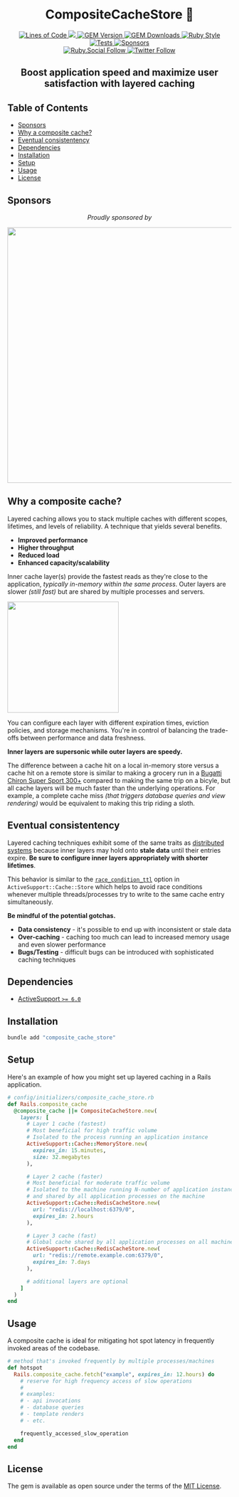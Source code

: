<p align="center">
  <h1 align="center">CompositeCacheStore 🚀</h1>
  <p align="center">
    <a href="http://blog.codinghorror.com/the-best-code-is-no-code-at-all/">
      <img alt="Lines of Code" src="https://img.shields.io/badge/loc-133-47d299.svg" />
    </a>
    <a href="https://codeclimate.com/github/hopsoft/composite_cache_store/maintainability">
      <img src="https://api.codeclimate.com/v1/badges/80bcd3acced072534a3a/maintainability" />
    </a>
    <a href="https://rubygems.org/gems/composite_cache_store">
      <img alt="GEM Version" src="https://img.shields.io/gem/v/composite_cache_store?color=168AFE&include_prereleases&logo=ruby&logoColor=FE1616">
    </a>
    <a href="https://rubygems.org/gems/composite_cache_store">
      <img alt="GEM Downloads" src="https://img.shields.io/gem/dt/composite_cache_store?color=168AFE&logo=ruby&logoColor=FE1616">
    </a>
    <a href="https://github.com/testdouble/standard">
      <img alt="Ruby Style" src="https://img.shields.io/badge/style-standard-168AFE?logo=ruby&logoColor=FE1616" />
    </a>
    <a href="https://github.com/hopsoft/composite_cache_store/actions/workflows/tests.yml">
      <img alt="Tests" src="https://github.com/hopsoft/composite_cache_store/actions/workflows/tests.yml/badge.svg" />
    </a>
    <a href="https://github.com/sponsors/hopsoft">
      <img alt="Sponsors" src="https://img.shields.io/github/sponsors/hopsoft?color=eb4aaa&logo=GitHub%20Sponsors" />
    </a>
    <br>
    <a href="https://ruby.social/@hopsoft">
      <img alt="Ruby.Social Follow" src="https://img.shields.io/mastodon/follow/000008274?domain=https%3A%2F%2Fruby.social&label=%40hopsoft&style=social">
    </a>
    <a href="https://twitter.com/hopsoft">
      <img alt="Twitter Follow" src="https://img.shields.io/twitter/url?label=%40hopsoft&style=social&url=https%3A%2F%2Ftwitter.com%2Fhopsoft">
    </a>
  </p>
  <h2 align="center">Boost application speed and maximize user satisfaction with layered caching</h2>
</p>

<!-- Tocer[start]: Auto-generated, don't remove. -->

## Table of Contents

  - [Sponsors](#sponsors)
  - [Why a composite cache?](#why-a-composite-cache)
  - [Eventual consistentency](#eventual-consistentency)
  - [Dependencies](#dependencies)
  - [Installation](#installation)
  - [Setup](#setup)
  - [Usage](#usage)
  - [License](#license)

<!-- Tocer[finish]: Auto-generated, don't remove. -->

## Sponsors

<p align="center">
  <em>Proudly sponsored by</em>
</p>
<p align="center">
  <a href="https://www.clickfunnels.com?utm_source=hopsoft&utm_medium=open-source&utm_campaign=composite_cache_store">
    <img src="https://images.clickfunnel.com/uploads/digital_asset/file/176632/clickfunnels-dark-logo.svg" width="575" />
  </a>
</p>

## Why a composite cache?

Layered caching allows you to stack multiple caches with different scopes, lifetimes, and levels of reliability.
A technique that yields several benefits.

- __Improved performance__
- __Higher throughput__
- __Reduced load__
- __Enhanced capacity/scalability__

Inner cache layer(s) provide the fastest reads as they're close to the application, _typically in-memory within the same process_.
Outer layers are slower _(still fast)_ but are shared by multiple processes and servers.

<img height="250" src="https://ik.imagekit.io/hopsoft/composite_cache_store_jnHZcjAuK.svg?updatedAt=1679445477496" />

You can configure each layer with different expiration times, eviction policies, and storage mechanisms.
You're in control of balancing the trade-offs between performance and data freshness.

__Inner layers are supersonic while outer layers are speedy.__

The difference between a cache hit on a local in-memory store versus a cache hit on a remote store
is similar to making a grocery run in a
[Bugatti Chiron Super Sport 300+](https://www.bugatti.com/models/chiron-models/chiron-super-sport-300/)
compared to making the same trip on a bicyle, but all cache layers will be much faster than the underlying operations.
For example, a complete cache miss _(that triggers database queries and view rendering)_ would be equivalent to making this trip riding a sloth.

## Eventual consistentency

Layered caching techniques exhibit some of the same traits as [distributed systems](https://en.wikipedia.org/wiki/Eventual_consistency)
because inner layers may hold onto __stale data__ until their entries expire.
__Be sure to configure inner layers appropriately with shorter lifetimes__.

This behavior is similar to the
[`race_condition_ttl`](https://api.rubyonrails.org/classes/ActiveSupport/Cache/Store.html#method-i-fetch-label-Options)
option in `ActiveSupport::Cache::Store` which helps to avoid race conditions whenever multiple threads/processes try to write to the same cache entry simultaneously.

__Be mindful of the potential gotchas.__

- __Data consistency__ - it's possible to end up with inconsistent or stale data
- __Over-caching__ - caching too much can lead to increased memory usage and even slower performance
- __Bugs/Testing__ - difficult bugs can be introduced with sophisticated caching techniques

## Dependencies

- [ActiveSupport `>= 6.0`](https://github.com/rails/rails/tree/main/activesupport)

## Installation

```sh
bundle add "composite_cache_store"
```

## Setup

Here's an example of how you might set up layered caching in a Rails application.

```ruby
# config/initializers/composite_cache_store.rb
def Rails.composite_cache
  @composite_cache ||= CompositeCacheStore.new(
    layers: [
      # Layer 1 cache (fastest)
      # Most beneficial for high traffic volume
      # Isolated to the process running an application instance
      ActiveSupport::Cache::MemoryStore.new(
        expires_in: 15.minutes,
        size: 32.megabytes
      ),

      # Layer 2 cache (faster)
      # Most beneficial for moderate traffic volume
      # Isolated to the machine running N-number of application instances,
      # and shared by all application processes on the machine
      ActiveSupport::Cache::RedisCacheStore.new(
        url: "redis://localhost:6379/0",
        expires_in: 2.hours
      ),

      # Layer 3 cache (fast)
      # Global cache shared by all application processes on all machines
      ActiveSupport::Cache::RedisCacheStore.new(
        url: "redis://remote.example.com:6379/0",
        expires_in: 7.days
      ),

      # additional layers are optional
    ]
  )
end
```

## Usage

A composite cache is ideal for mitigating hot spot latency in frequently invoked areas of the codebase.

```ruby
# method that's invoked frequently by multiple processes/machines
def hotspot
  Rails.composite_cache.fetch("example", expires_in: 12.hours) do
    # reserve for high frequency access of slow operations
    #
    # examples:
    # - api invocations
    # - database queries
    # - template renders
    # - etc.

    frequently_accessed_slow_operation
  end
end
```

## License

The gem is available as open source under the terms of the [MIT License](https://opensource.org/licenses/MIT).

